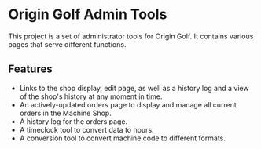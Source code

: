 # Origin Golf Admin Tools
This project is a set of administrator tools for Origin Golf. It contains various pages that serve different functions.

## Features
- Links to the shop display, edit page, as well as a history log and a view of the shop's history at any moment in time.
- An actively-updated orders page to display and manage all current orders in the Machine Shop.
- A history log for the orders page.
- A timeclock tool to convert data to hours.
- A conversion tool to convert machine code to different formats.
